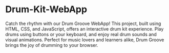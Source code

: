 # Drum-Kit-WebApp
Catch the rhythm with our Drum Groove WebApp! This project, built using HTML, CSS, and JavaScript, offers an interactive drum kit experience. Play drums using buttons or your keyboard, and enjoy real drum sounds and visual animations. Perfect for music lovers and learners alike, Drum Groove brings the joy of drumming to your browser.
